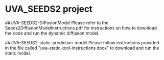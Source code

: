 # UVA_SEEDS2 project

##UVA-SEEDS2-DiffusionModel
Please refer to the Seeds2DiffusionModelInstructions.pdf for instructions on how to download the code and run the dynamic diffusion model.

##UVA-SEEDS2-static-prediction-model
Please follow instructions provided in the file called "uva-static-tool-instructions.docx" to download and run the static model.
